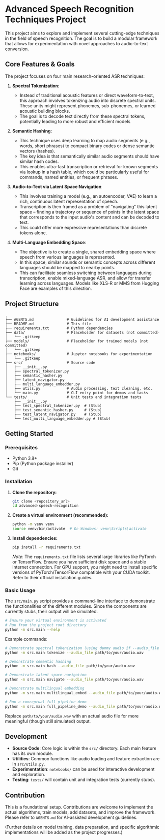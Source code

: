 # Advanced Speech Recognition Techniques Project

This project aims to explore and implement several cutting-edge techniques in the field of speech recognition. The goal is to build a modular framework that allows for experimentation with novel approaches to audio-to-text conversion.

## Core Features & Goals

The project focuses on four main research-oriented ASR techniques:

1.  **Spectral Tokenization**:
    *   Instead of traditional acoustic features or direct waveform-to-text, this approach involves tokenizing audio into discrete spectral units. These units might represent phonemes, sub-phonemes, or learned acoustic building blocks.
    *   The goal is to decode text directly from these spectral tokens, potentially leading to more robust and efficient models.

2.  **Semantic Hashing**:
    *   This technique uses deep learning to map audio segments (e.g., words, short phrases) to compact binary codes or dense semantic vectors (hashes).
    *   The key idea is that semantically similar audio segments should have similar hash codes.
    *   This enables ultra-fast transcription or retrieval for known segments via lookup in a hash table, which could be particularly useful for commands, named entities, or frequent phrases.

3.  **Audio-to-Text via Latent Space Navigation**:
    *   This involves training a model (e.g., an autoencoder, VAE) to learn a rich, continuous latent representation of speech.
    *   Transcription is then framed as a problem of "navigating" this latent space – finding a trajectory or sequence of points in the latent space that corresponds to the input audio's content and can be decoded to text.
    *   This could offer more expressive representations than discrete tokens alone.

4.  **Multi-Language Embedding Space**:
    *   The objective is to create a single, shared embedding space where speech from various languages is represented.
    *   In this space, similar sounds or semantic concepts across different languages should be mapped to nearby points.
    *   This can facilitate seamless switching between languages during transcription, enable mixed-language ASR, and allow for transfer learning across languages. Models like XLS-R or MMS from Hugging Face are examples of this direction.

## Project Structure

```
.
├── AGENTS.md               # Guidelines for AI development assistance
├── README.md               # This file
├── requirements.txt        # Python dependencies
├── data/                   # Placeholder for datasets (not committed)
│   └── .gitkeep
├── models/                 # Placeholder for trained models (not committed)
│   └── .gitkeep
├── notebooks/              # Jupyter notebooks for experimentation
│   └── .gitkeep
├── src/                    # Source code
│   ├── __init__.py
│   ├── spectral_tokenizer.py
│   ├── semantic_hasher.py
│   ├── latent_navigator.py
│   ├── multi_language_embedder.py
│   ├── utils.py            # Audio processing, text cleaning, etc.
│   └── main.py             # CLI entry point for demos and tasks
└── tests/                  # Unit tests and integration tests
    ├── __init__.py
    ├── test_spectral_tokenizer.py  # (Stub)
    ├── test_semantic_hasher.py     # (Stub)
    ├── test_latent_navigator.py    # (Stub)
    └── test_multi_language_embedder.py # (Stub)
```

## Getting Started

### Prerequisites

*   Python 3.8+
*   Pip (Python package installer)
*   Git

### Installation

1.  **Clone the repository:**
    ```bash
    git clone <repository_url>
    cd advanced-speech-recognition
    ```

2.  **Create a virtual environment (recommended):**
    ```bash
    python -m venv venv
    source venv/bin/activate  # On Windows: venv\Scripts\activate
    ```

3.  **Install dependencies:**
    ```bash
    pip install -r requirements.txt
    ```
    *Note*: The `requirements.txt` file lists several large libraries like PyTorch or TensorFlow. Ensure you have sufficient disk space and a stable internet connection. For GPU support, you might need to install specific versions of PyTorch/TensorFlow compatible with your CUDA toolkit. Refer to their official installation guides.

### Basic Usage

The `src/main.py` script provides a command-line interface to demonstrate the functionalities of the different modules. Since the components are currently stubs, their output will be simulated.

```bash
# Ensure your virtual environment is activated
# Run from the project root directory
python -m src.main --help
```

Example commands:

```bash
# Demonstrate spectral tokenization (using dummy audio if --audio_file is not provided)
python -m src.main tokenize --audio_file path/to/your/audio.wav

# Demonstrate semantic hashing
python -m src.main hash --audio_file path/to/your/audio.wav

# Demonstrate latent space navigation
python -m src.main navigate --audio_file path/to/your/audio.wav

# Demonstrate multilingual embedding
python -m src.main multilingual_embed --audio_file path/to/your/audio.wav --language es

# Run a conceptual full pipeline demo
python -m src.main full_pipeline_demo --audio_file path/to/your/audio.wav
```
Replace `path/to/your/audio.wav` with an actual audio file for more meaningful (though still simulated) output.

## Development

*   **Source Code**: Core logic is within the `src/` directory. Each main feature has its own module.
*   **Utilities**: Common functions like audio loading and feature extraction are in `src/utils.py`.
*   **Experimentation**: `notebooks/` can be used for interactive development and exploration.
*   **Testing**: `tests/` will contain unit and integration tests (currently stubs).

## Contribution

This is a foundational setup. Contributions are welcome to implement the actual algorithms, train models, add datasets, and improve the framework. Please refer to `AGENTS.md` for AI-assisted development guidelines.

(Further details on model training, data preparation, and specific algorithmic implementations will be added as the project progresses.)
```
